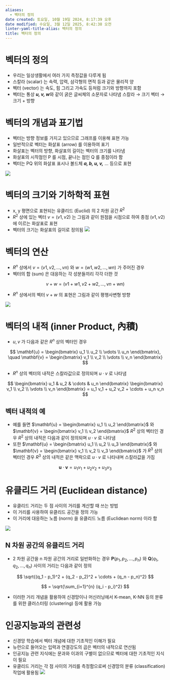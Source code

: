 ```yaml
---
aliases:
  - 벡터의 정의
date created: 토요일, 10월 19일 2024, 8:17:39 오후
date modified: 수요일, 3월 12일 2025, 8:42:38 오전
linter-yaml-title-alias: 벡터의 정의
title: 벡터의 정의
---
```


# 벡터의 정의

 - 우리는 일상생활에서 여러 가지 측정값을 다루게 됨
 - 스칼라 (scalar) 는 속력, 압력, 삼각형의 면적 등과 같은 물리적 양
 - 벡터 (vector) 는 속도, 힘 그리고 가속도 등처럼 크기와 방향까지 포함
 - 벡터는 통상 ***u, v, w***와 같이 굵은 글씨체의 소문자로 나타냄
스칼라 → 크기
벡터 → 크기 + 방향

# 벡터의 개념과 표기법

 - 벡터는 방향 정보를 가지고 있으므로 그래프를 이용해 표현 가능
 - 일반적으로 벡터는 화살표 (arrow) 를 이용하여 표기
 - 화살표는 벡터의 방향, 화살표의 길이는 벡터의 크기를 나타냄
 - 화살표의 시작점인 P 를 시점, 끝나는 점인 Q 를 종점이라 함
 - 벡터는 PQ 위의 화살표 표시나 볼드체 ***a, b, u, v,*** … 등으로 표현

![](https://i.imgur.com/J9Wf5bg.png)

# 벡터의 크기와 기하학적 표현

 - x, y 평면으로 표현되는 유클리드 (Euclid) 의 2 차원 공간 $R^2$
 - $R^2$ 상에 있는 벡터 $v = (v1, v2)$ 는 그림과 같이 원점을 시점으로 하여 종점 $(v1, v2)$ 에 이르는 화살표로 표현
 - 벡터의 크기는 화살표의 길이로 정의됨
![](https://i.imgur.com/em62ZUo.png)

# 벡터의 연산

 - $R^n$ 상에서 $v = (v1, v2, …, vn)$ 와 $w = (w1, w2 , …, wn)$ 가 주어진 경우
 - 벡터의 합 (sum) 은 대응하는 각 성분들끼리 각각 더한 것

$$
v + w = (v1 + w1, v2 + w2 , …, vn + wn )
$$

 - $R^n$ 상에서의 벡터
$v +w$ 의 표현은 그림과 같이 평행사변형 방향

![](https://i.imgur.com/1AVC51m.png)

# 벡터의 내적 (inner Product, 內積)

 - $u, v$ 가 다음과 같은 $R^n$ 상의 벡터인 경우

$$
 \mathbf{u} = \begin{bmatrix} u_1 \\ u_2 \\ \vdots \\ u_n \end{bmatrix}, \quad \mathbf{v} = \begin{bmatrix} v_1 \\ v_2 \\ \vdots \\ v_n \end{bmatrix}
$$

 - $R^n$ 상의 벡터의 내적은 스칼라값으로 정의되며 $u · v$ 로 나타냄

$$
\begin{bmatrix} u_1 & u_2 & \cdots & u_n \end{bmatrix}
\begin{bmatrix} v_1 \\ v_2 \\ \vdots \\ v_n \end{bmatrix}
= u_1 v_1 + u_2 v_2 + \cdots + u_n v_n
$$

## 벡터 내적의 예

 - 예를 들면 $\mathbf{u} = \begin{bmatrix} u_1 \\ u_2 \end{bmatrix}$ 와 $\mathbf{v} = \begin{bmatrix} v_1 \\ v_2 \end{bmatrix}$ $R^2$ 상의 벡터인 경우 $R^2$ 상의 내적은 다음과 같이 정의되며 $u · v$ 로 나타냄
 - 또한 $\mathbf{u} = \begin{bmatrix} u_1 \\ u_2 \\ u_3 \end{bmatrix}$ 와 $\mathbf{v} = \begin{bmatrix} v_1 \\ v_2 \\ v_3 \end{bmatrix}$ 가 $R^3$ 상의 벡터인 경우 $R^3$ 상의 내적은 같은 맥락으로 $u · v$ 로 나타내며 스칼라값을 가짐

$$
 \mathbf{u} \cdot \mathbf{v} = u_1 v_1 + u_2 v_2 + u_3 v_3 
$$

# 유클리드 거리 (Euclidean distance)

 - 유클리드 거리는 두 점 사이의 거리를 계산할 때 쓰는 방법
 - 이 거리를 사용하여 유클리드 공간을 정의 가능
 - 이 거리에 대응하는 노름 (norm) 을 유클리드 노름 (Euclidean norm) 이라 함

![](https://i.imgur.com/7Lx1IGW.png)

## N 차원 공간의 유클리드 거리

 - 2 차원 공간을 n 차원 공간의 거리로 일반화하는 경우
$\mathbf{P}(p_1, p_2, \dots, p_n)$ 와 $\mathbf{Q}(q_1, q_2, \dots, q_n)$ 사이의 거리는 다음과 같이 정의

$$
 \sqrt{(q_1 - p_1)^2 + (q_2 - p_2)^2 + \cdots + (q_n - p_n)^2} 
$$

$$
 = \sqrt{\sum_{i=1}^{n} (q_i - p_i)^2}
$$

 - 이러한 거리 개념을 활용하여 신경망이나 머신러닝에서 K-mean, K-NN 등의 분류를 위한 클러스터링 (clustering) 등에 활용 가능

# 인공지능과의 관련성

 - 신경망 학습에서 벡터 개념에 대한 기초적인 이해가 필요
 - 뉴런으로 들어오는 입력과 연결강도의 곱은 벡터의 내적으로 연산됨
 - 인공지능 관련 지식에는 문과와 이과의 구별이 없으므로 벡터에 대한 기초적인 지식이 필요
 - 유클리드 거리는 각 점 사이의 거리를 측정함으로써 신경망의 분류 (classification) 작업에 활용됨
![](https://i.imgur.com/aPUQHIW.png)
